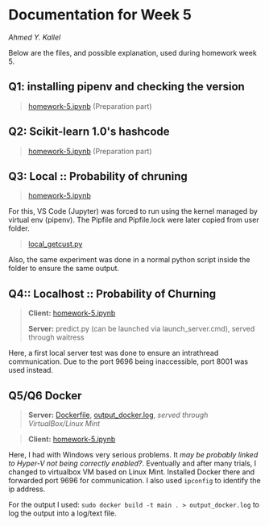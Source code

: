 # Documentation for Week 5
*Ahmed Y. Kallel*

Below are the files, and possible explanation, used during homework week 5.

## Q1: installing pipenv and checking the version
> [homework-5.ipynb](homework-5.ipynb) (Preparation part)

## Q2: Scikit-learn 1.0's hashcode 
> [homework-5.ipynb](homework-5.ipynb) (Preparation part)

## Q3: Local :: Probability of chruning
> [homework-5.ipynb](homework-5.ipynb)

For this, VS Code (Jupyter) was forced to run using the kernel managed by virtual env (pipenv). The Pipfile and Pipfile.lock were later copied from user folder.


> [local_getcust.py](local_getcust.py)

Also, the same experiment was done in a normal python script inside the folder to ensure the same output.

## Q4:: Localhost :: Probability of Churning
> **Client:** [homework-5.ipynb](homework-5.ipynb)
> 
> **Server:** predict.py (can be launched via launch_server.cmd), served through waitress

Here, a first local server test was done to ensure an intrathread communication. Due to the port 9696 being inaccessible, port 8001 was used instead.


## Q5/Q6 Docker
> **Server:** [Dockerfile](Dockerfile), [output_docker.log](output_docker.log), *served through VirtualBox/Linux Mint*

> **Client:** [homework-5.ipynb](homework-5.ipynb)

Here, I had with Windows very serious problems. It *may be probably linked to Hyper-V not being correctly enabled?*. Eventually and after many trials, I changed to virtualbox VM based on Linux Mint. Installed Docker there and forwarded port 9696 for communication. I also used `ipconfig` to identify the ip address. 

For the output I used:
`sudo docker build -t main . > output_docker.log` to log the output into a log/text file.

